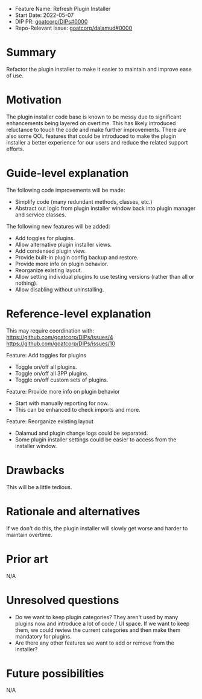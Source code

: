 - Feature Name: Refresh Plugin Installer
- Start Date: 2022-05-07
- DIP PR: [goatcorp/DIPs#0000](https://github.com/goatcorp/DIPs/pull/28)
- Repo-Relevant Issue: [goatcorp/dalamud#0000](https://github.com/goatcorp/dalamud/issues/0000)

# Summary

[summary]: #summary

Refactor the plugin installer to make it easier to maintain and improve ease of use.

# Motivation

[motivation]: #motivation

The plugin installer code base is known to be messy due to significant enhancements being layered on overtime. This has likely introduced reluctance to touch the code and make further improvements. There are also some QOL features that could be introduced to make the plugin installer a better experience for our users and reduce the related support efforts.

# Guide-level explanation

[guide-level-explanation]: #guide-level-explanation

The following code improvements will be made:
- Simplify code (many redundant methods, classes, etc.)
- Abstract out logic from plugin installer window back into plugin manager and service classes.

The following new features will be added:
- Add toggles for plugins.
- Allow alternative plugin installer views.
- Add condensed plugin view.
- Provide built-in plugin config backup and restore.
- Provide more info on plugin behavior.
- Reorganize existing layout.
- Allow setting individual plugins to use testing versions (rather than all or nothing).
- Allow disabling without uninstalling.

# Reference-level explanation

[reference-level-explanation]: #reference-level-explanation

This may require coordination with:
https://github.com/goatcorp/DIPs/issues/4
https://github.com/goatcorp/DIPs/issues/10

Feature: Add toggles for plugins
- Toggle on/off all plugins.
- Toggle on/off all 3PP plugins.
- Toggle on/off custom sets of plugins.

Feature: Provide more info on plugin behavior
- Start with manually reporting for now.
- This can be enhanced to check imports and more.

Feature: Reorganize existing layout
- Dalamud and plugin change logs could be separated.
- Some plugin installer settings could be easier to access from the installer window.


# Drawbacks

[drawbacks]: #drawbacks

This will be a little tedious.

# Rationale and alternatives

[rationale-and-alternatives]: #rationale-and-alternatives

If we don't do this, the plugin installer will slowly get worse and harder to maintain overtime.

# Prior art

[prior-art]: #prior-art

N/A

# Unresolved questions

[unresolved-questions]: #unresolved-questions

- Do we want to keep plugin categories? They aren't used by many plugins now and introduce a lot of code / UI space. If we want to keep them, we could review the current categories and then make them mandatory for plugins.
- Are there any other features we want to add or remove from the installer?

# Future possibilities

[future-possibilities]: #future-possibilities

N/A
